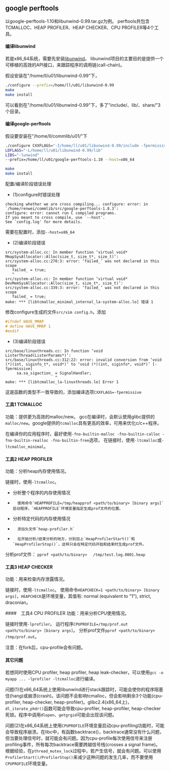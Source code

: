 ## google perftools

以google-perftools-1.10和libunwind-0.99.tar.gz为例。
perftools共包含TCMALLOC、HEAP PROFILER、HEAP CHECKER、CPU PROFILER等4个工具。

#### 编译libunwind
若是x86_64系统，需要先安装[libunwind](http://www.nongnu.org/libunwind/)。
libunwind项目的主要目的是提供一个可移植的高效的API接口，来跟踪程序的调用链(call-chain)。

假设安装在"/home/ll/u01/libunwind-0.99"下，
```sh
./configure --prefix=/home/ll/u01/libunwind-0.99
make
make install
```
可以看到在"/home/ll/u01/libunwind-0.99"下，多了"include/、lib/、share/"3个目录。

#### 编译google-perftools
假设要安装在"/home/ll/commlib/u01/"下
```sh
./configure CXXFLAGS="-I/home/ll/u01/libunwind-0.99/include -fpermissive -g" 
LDFLAGS="-L/home/ll/u01/libunwind-0.99/lib" 
LIBS="-lunwind" 
--prefix=/home/ll/u01/google-perftools-1.10 --host=x86_64

make
make install
```
配置/编译阶段错误处理
*	(1)configure时错误处理
```
checking whether we are cross compiling... configure: error: in `/home/renwei/commlib/src/google-perftools-1.8.3':
configure: error: cannot run C compiled programs.
If you meant to cross compile, use `--host'.
See `config.log' for more details.
```
需要在配置时，添加`--host=x86_64`

*	(2)编译阶段错误
```
src/system-alloc.cc: In member function ‘virtual void* MmapSysAllocator::Alloc(size_t, size_t*, size_t)’:
src/system-alloc.cc:270:3: error: ‘failed_’ was not declared in this scope
   failed_ = true;
   ^
src/system-alloc.cc: In member function ‘virtual void* DevMemSysAllocator::Alloc(size_t, size_t*, size_t)’:
src/system-alloc.cc:339:3: error: ‘failed_’ was not declared in this scope
   failed_ = true;
make: *** [libtcmalloc_minimal_internal_la-system-alloc.lo] 错误 1
```
修改configure生成的文件`src/vim config.h`，添加
```cpp
#ifndef HAVE_MMAP
# define HAVE_MMAP 1
#endif
```

*	(3)编译阶段错误
```
src/base/linuxthreads.cc: In function ‘void ListerThread(ListerParams*)’:
src/base/linuxthreads.cc:312:22: error: invalid conversion from ‘void (*)(int, siginfo_t*, void*)’ to ‘void (*)(int, siginfo*, void*)’ [-fpermissive]
     sa.sa_sigaction_ = SignalHandler;
                      ^
make: *** [libtcmalloc_la-linuxthreads.lo] Error 1
```
这是函数的类型不一致导致的，添加编译选项`CXXFLAGS=-fpermissive`


#### 工具1 TCMALLOC
功能：提供更为高效的malloc/new。
gcc在编译时，会默认使用glibc提供的`malloc/new`。google提供的`tcmalloc`具有更高的效率，可用来优化c/c++程序。

在编译你的应用程序时，最好使用`-fno-builtin-malloc -fno-builtin-calloc -fno-builtin-realloc -fno-builtin-free`选项，
在链接时，使用`-ltcmalloc`或`-ltcmalloc_minimal`。

#### 工具2 HEAP PROFILER
功能：分析heap内存使用情况。

链接时，使用`-ltcmalloc`。

*	分析整个程序的内存使用情况
*		使用命令`HEAPPROFILE=/tmp/heapprof <path/to/binary> [binary args]`启动程序，`HEAPPROFILE`环境变量指定生成prof文件的位置。
* 分析特定代码的内存使用情况
*		添加头文件`heap-profiler.h`
*		在开始分析/结束分析的地方，分别加上`HeapProfilerStart()`和`HeapProfilerStop()`，这样只会在特定代码开始和结束时生成prof文件。

分析prof文件：
`pprof <path/to/binary>　 /tmp/test.log.0001.heap`

#### 工具3 HEAP CHECKER
功能：用来检查内存泄露情况。

链接时，使用`-ltcmalloc`。
使用命令`HEAPCHECK=1 <path/to/binary> [binary args]`，`HEAPCHECK`是环境变量，其值有: normal (equivalent to "1"), strict, draconian。

####　工具4 CPU PROFILER
功能：用来分析CPU使用情况。

链接时使用`-lprofiler`。
运行程序`CPUPROFILE=/tmp/prof.out <path/to/binary> [binary args]`。
分析prof文件`pprof <path/to/binary> /tmp/prof.out`。

注意：在fork后，cpu-profile会有问题。

#### 其它问题
若想同时使用CPU profiler, heap profiler, heap leak-checker，可以使用`gcc -o myapp ... -lprofiler -ltcmalloc`进行编译。

问题(1)在x86_64系统上使用libunwind进行stack跟踪时，可能会使你的程序阻塞住(hang)或崩溃(crash)。该问题不会影响tcmalloc，但会影响剩余3个功能(cpu-profiler, heap-checker, heap-profiler)。glibc2.4(x86_64上)，`dl_iterate_phdr()`函数可能会导致cpu-profiler, heap-profiler, heap-checker死锁。程序中调用`dlopen`、`getgrgid`可能会出现该问题。

问题(2)在x86_64系统上使用`CPUPROFILE`环境变量启动cpu-profiling功能时，可能会导致程序崩溃。在libc中，有函数backtrace()，backtrace通常没有什么问题，但当要处理信号时，就可能会有问题。因为cpu-profile每次使用信号来注册profiling事件，所有每次backtrace需要跨越信号栈(crosses a signal frame)。
根据经验，在`pthread_mutex_lock`过程中，若产生信号，就会有问题。可以使用`ProfilerStart()/ProfilerStop()`来减少这种问题的发生几率，而不要使用`CPUPROFILE`环境变量。

